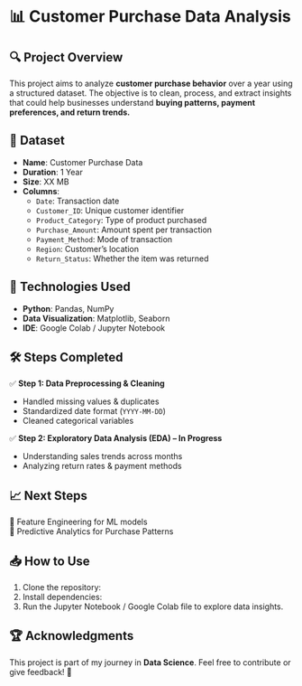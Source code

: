 # 📊 Customer Purchase Data Analysis  

## 🔍 Project Overview  
This project aims to analyze **customer purchase behavior** over a year using a structured dataset. The objective is to clean, process, and extract insights that could help businesses understand **buying patterns, payment preferences, and return trends.**  

## 📂 Dataset  
- **Name**: Customer Purchase Data  
- **Duration**: 1 Year  
- **Size**: XX MB  
- **Columns**:  
  - `Date`: Transaction date  
  - `Customer_ID`: Unique customer identifier  
  - `Product_Category`: Type of product purchased  
  - `Purchase_Amount`: Amount spent per transaction  
  - `Payment_Method`: Mode of transaction  
  - `Region`: Customer’s location  
  - `Return_Status`: Whether the item was returned  

## 🚀 Technologies Used  
- **Python**: Pandas, NumPy  
- **Data Visualization**: Matplotlib, Seaborn  
- **IDE**: Google Colab / Jupyter Notebook  

## 🛠 Steps Completed  
✅ **Step 1: Data Preprocessing & Cleaning**  
- Handled missing values & duplicates  
- Standardized date format (`YYYY-MM-DD`)  
- Cleaned categorical variables  

✅ **Step 2: Exploratory Data Analysis (EDA) – In Progress**  
- Understanding sales trends across months  
- Analyzing return rates & payment methods  

## 📈 Next Steps  
🔹 Feature Engineering for ML models  
🔹 Predictive Analytics for Purchase Patterns  

## 📥 How to Use  
1. Clone the repository:  
2. Install dependencies:  
3. Run the Jupyter Notebook / Google Colab file to explore data insights.  

## 🏆 Acknowledgments  
This project is part of my journey in **Data Science**. Feel free to contribute or give feedback! 🚀  
